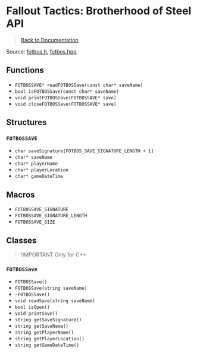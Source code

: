 # Fallout Tactics: Brotherhood of Steel API

> [Back to Documentation](../DOCS.md)

Source: [fotbos.h](../src/fotbos.h), [fotbos.hpp](../src/cplusplus/fotbos.hpp)



## Functions

* `FOTBOSSAVE* readFOTBOSSave(const char* saveName)`
* `bool isFOTBOSSave(const char* saveName)`
* `void printFOTBOSSave(FOTBOSSAVE* save)`
* `void closeFOTBOSSave(FOTBOSSAVE* save)`



## Structures

### `FOTBOSSAVE`

* `char saveSignature[FOTBOS_SAVE_SIGNATURE_LENGTH + 1]`
* `char* saveName`
* `char* playerName`
* `char* playerLocation`
* `char* gameDateTime`



## Macros

* `FOTBOSSAVE_SIGNATURE`
* `FOTBOSSAVE_SIGNATURE_LENGTH`
* `FOTBOSSAVE_SIZE`



## Classes

> !IMPORTANT
> Only for C++

### `FOTBOSSave`

* `FOTBOSSave()`
* `FOTBOSSave(string saveName)`
* `~FOTBOSSave()`
* `void readSave(string saveName)`
* `bool isOpen()`
* `void printSave()`
* `string getSaveSignature()`
* `string getSaveName()`
* `string getPlayerName()`
* `string getPlayerLocation()`
* `string getGameDateTime()`
